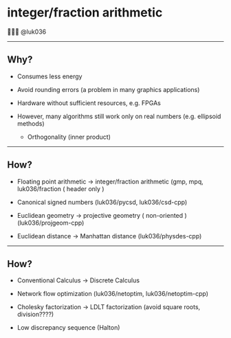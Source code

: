 # integer/fraction arithmetic

👨🏻‍🏫 @luk036

---

## Why?

- Consumes less energy

- Avoid rounding errors (a problem in many graphics applications)

- Hardware without sufficient resources, e.g. FPGAs

- However, many algorithms still work only on real numbers (e.g. ellipsoid methods)
  - Orthogonality (inner product)

---

## How?

- Floating point arithmetic -> integer/fraction arithmetic
  (gmp, mpq, luk036/fraction ( header only )

- Canonical signed numbers
  (luk036/pycsd, luk036/csd-cpp)

- Euclidean geometry -> projective geometry ( non-oriented )
  (luk036/projgeom-cpp)

- Euclidean distance -> Manhattan distance
  (luk036/physdes-cpp)

---

## How?

- Conventional Calculus -> Discrete Calculus

- Network flow optimization
  (luk036/netoptim, luk036/netoptim-cpp)

- Cholesky factorization -> LDLT factorization (avoid square roots, division????)

- Low discrepancy sequence (Halton)
